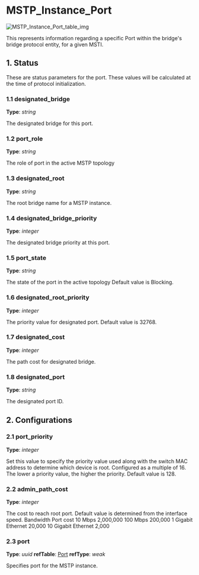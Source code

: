 # MSTP_Instance_Port

![MSTP_Instance_Port_table_img](http://www.plantuml.com/plantuml/img/0J41plv0StHXSdHrRMmAT6zdPNHePN8WUmfZR65pSo1DKrHGNqbkStHXRcDbNr1lSdGAOsnXStCWJLDKK5z9RdDqOMvZPGfZR65pSo1GRt9q2dqAJLDKK5z9RdDqOMvZPLzGRt9q83mjTIqWJLDKK5z9RdDqOMvZPGfDKrHGNqbkStHXRcDbNr1lSdGWBcGkFY1GRt9q2cXfP6KWOsboOsnb2cXfP6KWRMLjOcLoSmfpQsbkS65oOMqWRMzkRsDeSczjPI1qSdLb2cnbPsLkP21oQMTeT0fZRsvqQMvrRtCWR6bkPI0j83nYFdDqSczkPpmlOZuWScLcPN9bRcDb2cHlT7HbP21iQMvb82qWF6a-TsLXQpmlQJuWScLcPN9bRcDb2cLkP6nbPsLkP0f0PMvaTMri)

This represents information regarding a specific Port within the bridge's bridge
protocol entity, for a given MSTI.

## 1. Status

These are status parameters for the port. These values will be calculated at the
time of protocol initialization.

### 1.1 designated_bridge

**Type**: _string_

The designated bridge for this port.

### 1.2 port_role

**Type**: _string_

The role of port in the active MSTP topology

### 1.3 designated_root

**Type**: _string_

The root bridge name for a MSTP instance.

### 1.4 designated_bridge_priority

**Type**: _integer_

The designated bridge priority at this port.

### 1.5 port_state

**Type**: _string_

The state of the port in the active topology Default value is Blocking.

### 1.6 designated_root_priority

**Type**: _integer_

The priority value for designated port. Default value is 32768.

### 1.7 designated_cost

**Type**: _integer_

The path cost for designated bridge.

### 1.8 designated_port

**Type**: _string_

The designated port ID.

## 2. Configurations

### 2.1 port_priority

**Type**: _integer_

Set this value to specify the priority value used along with the switch MAC
address to determine which device is root. Configured as a multiple of 16. The
lower a priority value, the higher the priority. Default value is 128.

### 2.2 admin_path_cost

**Type**: _integer_

The cost to reach root port. Default value is determined from the interface
speed. Bandwidth           Port cost 10 Mbps             2,000,000 100 Mbps
200,000 1 Gigabit Ethernet  20,000 10 Gigabit Ethernet 2,000

### 2.3 port

**Type**: _uuid_ **refTable**: [Port](port.html) **refType**: _weak_



Specifies port for the MSTP instance.

